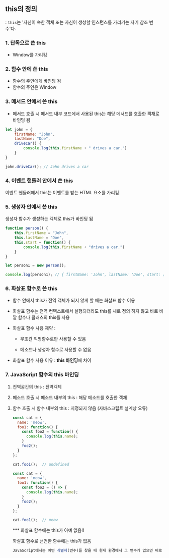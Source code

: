 ## this의 정의

: `this`는 '자신이 속한 객체 또는 자신이 생성할 인스턴스를 가리키는 자기 참조 변수'다.



### 1. 단독으로 쓴 this

- Window를 가리킴



### 2. 함수 안에 쓴 this

- 함수의 주인에게 바인딩 됨
- 함수의 주인은 Window



### 3. 메서드 안에서 쓴 this

- 메서드 호출 시 메서드 내부 코드에서 사용된 this는 해당 메서드를 호출한 객채로 바인딩 됨

```javascript
let john = {
    firstName: "John",
    lastName: "Doe",
    driveCar() {
        console.log(this.firstName + " drives a car.")
    }
}

john.driveCar(); // John drives a car
```



### 4. 이벤트 핸들러 안에서 쓴 this

이벤트 핸들러에서 this는 이벤트를 받는 HTML 요소를 가리킴



### 5. 생성자 안에서 쓴 this

생성자 함수가 생성하는 객체로 this가 바인딩 됨

```javascript
function person() {
    this.firstName = "John",
    this.lastName = "Doe",
    this.start = function() {
        console.log(this.firstName + "drives a car.")
    }
}

let person1 = new person();

console.log(person1); // { firstName: 'John', lastName: 'Doe', start: [Function] }
```



### 6. 화살표 함수로 쓴 this

- 함수 안에서 this가 전역 객체가 되지 않게 할 때는 화살표 함수 이용

- 화살표 함수는 전역 컨텍스트에서 실행되더라도 this를 새로 정의 하지 않고 바로 바깥 함수나 클래스의 this를 사용

- 화살표 함수 사용 제약 :

  - 무조건 익명함수로만 사용할 수 있음

  - 메소드나 생성자 함수로 사용할 수 없음

- 화살표 함수 사용 이유 : **this 바인딩**에 차이



### 7. JavaScript 함수의 this 바인딩

1. 전역공간의 this : 전역객체

2. 메소드 호출 시 메소드 내부의 this : 해당 메소드를 호출한 객체

3. 함수 호출 시 함수 내부의 this : 지정되지 않음 (자바스크립트 설계상 오류)

   ```javascript
   const cat = {
     name: 'meow',
     foo1: function() {
       const foo2 = function() {
         console.log(this.name);
       }
       foo2();
     }
   };
   
   cat.foo1();	// undefined
   ```

   

   ```javascript
   const cat = {
     name: 'meow',
     foo1: function() {
       const foo2 = () => {
         console.log(this.name);
       }
       foo2();
     }
   };
   
   cat.foo1();	// meow
   ```

   *** 화살표 함수에는 this가 아예 없음!!

   화살표 함수로 선언한 함수에는 this가 없음 

   ```javascript
   JavaScript에서는 어떤 식별자(변수)를 찾을 때 현재 환경에서 그 변수가 없으면 바로 상위 환경을 검색
   ```

   

   

















